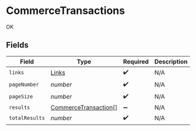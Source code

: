 # CommerceTransactions

OK


## Fields

| Field                                                               | Type                                                                | Required                                                            | Description                                                         |
| ------------------------------------------------------------------- | ------------------------------------------------------------------- | ------------------------------------------------------------------- | ------------------------------------------------------------------- |
| `links`                                                             | [Links](../../models/shared/links.md)                               | :heavy_check_mark:                                                  | N/A                                                                 |
| `pageNumber`                                                        | *number*                                                            | :heavy_check_mark:                                                  | N/A                                                                 |
| `pageSize`                                                          | *number*                                                            | :heavy_check_mark:                                                  | N/A                                                                 |
| `results`                                                           | [CommerceTransaction](../../models/shared/commercetransaction.md)[] | :heavy_minus_sign:                                                  | N/A                                                                 |
| `totalResults`                                                      | *number*                                                            | :heavy_check_mark:                                                  | N/A                                                                 |